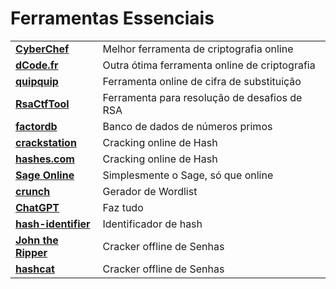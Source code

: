 # Ferramentas Essenciais



|                                                                    |                                               |
| ------------------------------------------------------------------ | --------------------------------------------- |
| [**CyberChef**](https://gchq.github.io/CyberChef/)                 | Melhor ferramenta de criptografia online      |
| [**dCode.fr**](https://www.dcode.fr/)                              | Outra ótima ferramenta online de criptografia |
| [**quipquip**](https://quipqiup.com/)                              | Ferramenta online de cifra de substituição    |
| [**RsaCtfTool**](https://github.com/RsaCtfTool/RsaCtfTool)         | Ferramenta para resolução de desafios de RSA  |
| [**factordb**](https://factordb.com/)                              | Banco de dados de números primos              |
| [**crackstation**](https://crackstation.net/)                      | Cracking online de Hash                       |
| [**hashes.com**](https://hashes.com/en/decrypt/hash)               | Cracking online de Hash                       |
| [**Sage Online**](https://sagecell.sagemath.org/)                  | Simplesmente o Sage, só que online            |
| [**crunch**](https://www.kali.org/tools/crunch/)                   | Gerador de Wordlist                           |
| [**ChatGPT**](https://chatgpt.com/)                                | Faz tudo                                      |
| [**hash-identifier**](https://www.kali.org/tools/hash-identifier/) | Identificador de hash                         |
| [**John the Ripper**](https://github.com/openwall/john)            | Cracker offline de Senhas                     |
| [**hashcat**](https://hashcat.net/hashcat/)                        | Cracker offline de Senhas                     |
